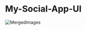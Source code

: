 # My-Social-App-UI
![MergedImages](https://user-images.githubusercontent.com/47485482/120881623-192af280-c5f0-11eb-9f8c-a7a13309b465.png)
